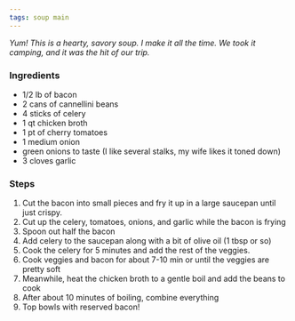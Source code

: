 ```yaml
---
tags: soup main
---
```


_Yum! This is a hearty, savory soup. I make it all the time. We took it camping, and it was the hit of our trip._

### Ingredients
* 1/2 lb of bacon
* 2 cans of cannellini beans
* 4 sticks of celery
* 1 qt chicken broth
* 1 pt of cherry tomatoes
* 1 medium onion
* green onions to taste (I like several stalks, my wife likes it toned down)
* 3 cloves garlic 

### Steps
1. Cut the bacon into small pieces and fry it up in a large saucepan until just crispy. 
2. Cut up the celery, tomatoes, onions, and garlic while the bacon is frying
3. Spoon out half the bacon
4. Add celery to the saucepan along with a bit of olive oil (1 tbsp or so)
0. Cook the celery for 5 minutes and add the rest of the veggies.
5. Cook veggies and bacon for about 7-10 min or until the veggies are pretty soft
6. Meanwhile, heat the chicken broth to a gentle boil and add the beans to cook
7. After about 10 minutes of boiling, combine everything
8. Top bowls with reserved bacon!